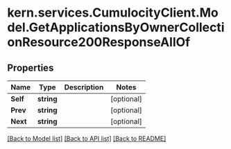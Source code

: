 # kern.services.CumulocityClient.Model.GetApplicationsByOwnerCollectionResource200ResponseAllOf

## Properties

Name | Type | Description | Notes
------------ | ------------- | ------------- | -------------
**Self** | **string** |  | [optional] 
**Prev** | **string** |  | [optional] 
**Next** | **string** |  | [optional] 

[[Back to Model list]](../README.md#documentation-for-models) [[Back to API list]](../README.md#documentation-for-api-endpoints) [[Back to README]](../README.md)


